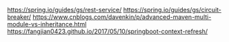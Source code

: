 https://spring.io/guides/gs/rest-service/
https://spring.io/guides/gs/circuit-breaker/
https://www.cnblogs.com/davenkin/p/advanced-maven-multi-module-vs-inheritance.html
https://fangjian0423.github.io/2017/05/10/springboot-context-refresh/
